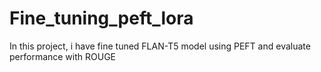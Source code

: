 # Fine_tuning_peft_lora
In this project, i have fine tuned FLAN-T5 model using PEFT and evaluate performance with ROUGE
